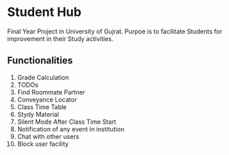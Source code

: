 # Student Hub
Final Year Project in University of Gujrat. Purpoe is to facilitate Students for improvement in their Study activities.

## Functionalities
1. Grade Calculation
2. TODOs
3. Find Roommate Partner
4. Conveyance Locator
5. Class Time Table
6. Stydy Material
7. Silent Mode After Class Time Start
8. Notification of any event in institution
9. Chat with other users
10. Block user facility
